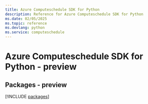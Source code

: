 ```yaml
---
title: Azure Computeschedule SDK for Python
description: Reference for Azure Computeschedule SDK for Python
ms.date: 02/05/2025
ms.topic: reference
ms.devlang: python
ms.service: computeschedule
---
```

# Azure Computeschedule SDK for Python - preview
## Packages - preview
[!INCLUDE [packages](computeschedule-index.md)]
